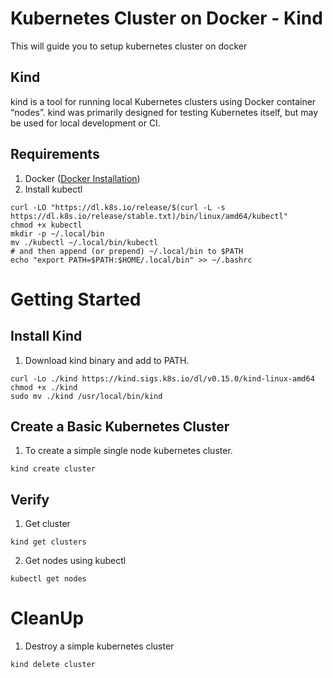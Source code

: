 # Kubernetes Cluster on Docker - Kind 
This will guide you to setup kubernetes cluster on docker

## Kind
kind is a tool for running local Kubernetes clusters using Docker container “nodes”.
kind was primarily designed for testing Kubernetes itself, but may be used for local development or CI. 

## Requirements
1. Docker ([Docker Installation](https://github.com/vinaykagithapu/dockerSetUp-Ubuntu.git))
2. Install kubectl
```shell
curl -LO "https://dl.k8s.io/release/$(curl -L -s https://dl.k8s.io/release/stable.txt)/bin/linux/amd64/kubectl"
chmod +x kubectl
mkdir -p ~/.local/bin
mv ./kubectl ~/.local/bin/kubectl
# and then append (or prepend) ~/.local/bin to $PATH
echo "export PATH=$PATH:$HOME/.local/bin" >> ~/.bashrc
```


# Getting Started

## Install Kind
1. Download kind binary and add to PATH.
```shell
curl -Lo ./kind https://kind.sigs.k8s.io/dl/v0.15.0/kind-linux-amd64
chmod +x ./kind
sudo mv ./kind /usr/local/bin/kind
```


## Create a Basic Kubernetes Cluster
1. To create a simple single node kubernetes cluster.
```shell
kind create cluster
```

## Verify
1. Get cluster
```shell
kind get clusters
```
2. Get nodes using kubectl
```shell
kubectl get nodes
```

# CleanUp
1. Destroy a simple kubernetes cluster
```shell
kind delete cluster
```